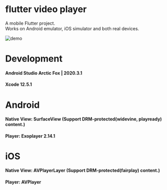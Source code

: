 # flutter video player

A mobile Flutter project.  
Works on Android emulator, iOS simulator and both real devices.

![demo](ios-demo.gif "sample")

# Development
#### Android Studio Arctic Fox | 2020.3.1
#### Xcode 12.5.1

# Android
#### Native View: SurfaceView (Support DRM-protected(widevine, playready) content.)
#### Player: Exoplayer 2.14.1

# iOS
#### Native View: AVPlayerLayer (Support DRM-protected(fairplay) content.)
#### Player: AVPlayer

